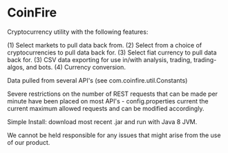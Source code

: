 # CoinFire

Cryptocurrency utility with the following features:

(1) Select markets to pull data back from.
(2) Select from a choice of cryptocurrencies to pull data back for.
(3) Select fiat currency to pull data back for.
(3) CSV data exporting for use in/with analysis, trading, trading-algos, and bots.
(4) Currency conversion.

Data pulled from several API's (see com.coinfire.util.Constants)

Severe restrictions on the number of REST requests that can be made per minute have been placed on most API's - 
config.properties current the current maximum allowed requests and can be modified accordingly.

Simple Install: download most recent .jar and run with Java 8 JVM.

We cannot be held responsible for any issues that might arise from the use of our product.
